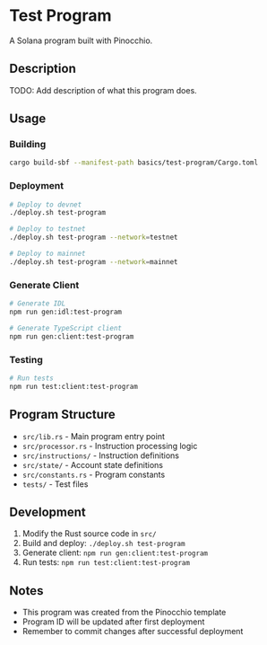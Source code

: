 # Test Program

A Solana program built with Pinocchio.

## Description

TODO: Add description of what this program does.

## Usage

### Building

```bash
cargo build-sbf --manifest-path basics/test-program/Cargo.toml
```

### Deployment

```bash
# Deploy to devnet
./deploy.sh test-program

# Deploy to testnet
./deploy.sh test-program --network=testnet

# Deploy to mainnet
./deploy.sh test-program --network=mainnet
```

### Generate Client

```bash
# Generate IDL
npm run gen:idl:test-program

# Generate TypeScript client
npm run gen:client:test-program
```

### Testing

```bash
# Run tests
npm run test:client:test-program
```

## Program Structure

- `src/lib.rs` - Main program entry point
- `src/processor.rs` - Instruction processing logic
- `src/instructions/` - Instruction definitions
- `src/state/` - Account state definitions
- `src/constants.rs` - Program constants
- `tests/` - Test files

## Development

1. Modify the Rust source code in `src/`
2. Build and deploy: `./deploy.sh test-program`
3. Generate client: `npm run gen:client:test-program`
4. Run tests: `npm run test:client:test-program`

## Notes

- This program was created from the Pinocchio template
- Program ID will be updated after first deployment
- Remember to commit changes after successful deployment
